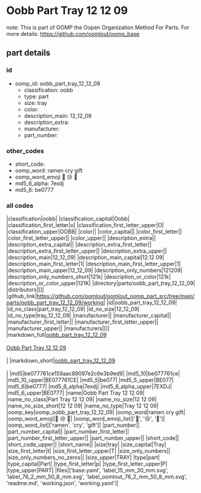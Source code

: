 # Oobb Part Tray 12 12 09  

note: This is part of OOMP the Oopen Organization Method For Parts. For more details: https://github.com/oomlout/oomp_base

##  part details





### id
* oomp_id: oobb_part_tray_12_12_09
  * classification: oobb
  * type: part
  * size: tray
  * color: 
  * description_main: 12_12_09
  * description_extra: 
  * manufacturer: 
  * part_number: 

### other_codes
* short_code: 
* oomp_word: ramen cry gift
* oomp_word_emoji :ramen: :cry: :gift:
* md5_6_alpha: 7exdj
* md5_6: be0777

### all codes 
|classification|oobb|
|classification_capital|Oobb|
|classification_first_letter|o|
|classification_first_letter_upper|O|
|classification_upper|OOBB|
|color||
|color_capital||
|color_first_letter||
|color_first_letter_upper||
|color_upper||
|description_extra||
|description_extra_capital||
|description_extra_first_letter||
|description_extra_first_letter_upper||
|description_extra_upper||
|description_main|12_12_09|
|description_main_capital|12.12 09|
|description_main_first_letter|1|
|description_main_first_letter_upper|1|
|description_main_upper|12_12_09|
|description_only_numbers|121209|
|description_only_numbers_short|121k|
|description_or_color|121k|
|description_or_color_upper|121K|
|directory|parts/oobb_part_tray_12_12_09|
|distributors|[]|
|github_link|https://github.com/oomlout/oomlout_oomp_part_src/tree/main/parts/oobb_part_tray_12_12_09/working|
|id|oobb_part_tray_12_12_09|
|id_no_class|part_tray_12_12_09|
|id_no_size|12_12_09|
|id_no_type|tray_12_12_09|
|manufacturer||
|manufacturer_capital||
|manufacturer_first_letter||
|manufacturer_first_letter_upper||
|manufacturer_upper||
|manufacturers|[]|
|markdown_full|[oobb_part_tray_12_12_09](https://github.com/oomlout/oomlout_oomp_part_src/tree/main/parts/oobb_part_tray_12_12_09/working)<br>[](https://github.com/oomlout/oomlout_oomp_part_src/tree/main/parts/oobb_part_tray_12_12_09/working)<br>[Oobb Part Tray 12 12 09](https://github.com/oomlout/oomlout_oomp_part_src/tree/main/parts/oobb_part_tray_12_12_09/working)<br><br>|
|markdown_short|[oobb_part_tray_12_12_09](https://github.com/oomlout/oomlout_oomp_part_src/tree/main/parts/oobb_part_tray_12_12_09/working)<br><br>|
|md5|be077761ce159aac89097e2c6e3b9ed9|
|md5_10|be077761ce|
|md5_10_upper|BE077761CE|
|md5_5|be077|
|md5_5_upper|BE077|
|md5_6|be0777|
|md5_6_alpha|7exdj|
|md5_6_alpha_upper|7EXDJ|
|md5_6_upper|BE0777|
|name|Oobb Part Tray 12 12 09|
|name_no_class|Part Tray 12 12 09|
|name_no_size|12 12 09|
|name_no_size_short|12 12 09|
|name_no_type|Tray 12 12 09|
|oomp_key|oomp_oobb_part_tray_12_12_09|
|oomp_word|ramen cry gift|
|oomp_word_emoji|:ramen: :cry: :gift:|
|oomp_word_emoji_list|[':ramen:', ':cry:', ':gift:']|
|oomp_word_list|['ramen', 'cry', 'gift']|
|part_number||
|part_number_capital||
|part_number_first_letter||
|part_number_first_letter_upper||
|part_number_upper||
|short_code||
|short_code_upper||
|short_name||
|size|tray|
|size_capital|Tray|
|size_first_letter|t|
|size_first_letter_upper|T|
|size_only_numbers||
|size_only_numbers_no_zeros||
|size_upper|TRAY|
|type|part|
|type_capital|Part|
|type_first_letter|p|
|type_first_letter_upper|P|
|type_upper|PART|
|files|['base.yaml', 'label_15_mm_30_mm.svg', 'label_76_2_mm_50_8_mm.svg', 'label_oomlout_76_2_mm_50_8_mm.svg', 'readme.md', 'working.json', 'working.yaml']|
